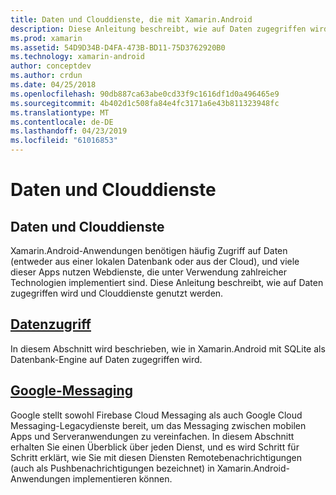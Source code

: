 ```yaml
---
title: Daten und Clouddienste, die mit Xamarin.Android
description: Diese Anleitung beschreibt, wie auf Daten zugegriffen wird und Clouddienste genutzt werden.
ms.prod: xamarin
ms.assetid: 54D9D34B-D4FA-473B-BD11-75D3762920B0
ms.technology: xamarin-android
author: conceptdev
ms.author: crdun
ms.date: 04/25/2018
ms.openlocfilehash: 90db887ca63abe0cd33f9c1616df1d0a496465e9
ms.sourcegitcommit: 4b402d1c508fa84e4fc3171a6e43b811323948fc
ms.translationtype: MT
ms.contentlocale: de-DE
ms.lasthandoff: 04/23/2019
ms.locfileid: "61016853"
---
```

# <a name="data-and-cloud-services"></a>Daten und Clouddienste

## <a name="data-and-cloud-services"></a>Daten und Clouddienste

Xamarin.Android-Anwendungen benötigen häufig Zugriff auf Daten (entweder aus einer lokalen Datenbank oder aus der Cloud), und viele dieser Apps nutzen Webdienste, die unter Verwendung zahlreicher Technologien implementiert sind. Diese Anleitung beschreibt, wie auf Daten zugegriffen wird und Clouddienste genutzt werden.

## <a name="data-accessandroiddata-clouddata-accessindexmd"></a>[Datenzugriff](~/android/data-cloud/data-access/index.md)

In diesem Abschnitt wird beschrieben, wie in Xamarin.Android mit SQLite als Datenbank-Engine auf Daten zugegriffen wird.
 
## <a name="google-messagingandroiddata-cloudgoogle-messagingindexmd"></a>[Google-Messaging](~/android/data-cloud/google-messaging/index.md)

Google stellt sowohl Firebase Cloud Messaging als auch Google Cloud Messaging-Legacydienste bereit, um das Messaging zwischen mobilen Apps und Serveranwendungen zu vereinfachen. In diesem Abschnitt erhalten Sie einen Überblick über jeden Dienst, und es wird Schritt für Schritt erklärt, wie Sie mit diesen Diensten Remotebenachrichtigungen (auch als Pushbenachrichtigungen bezeichnet) in Xamarin.Android-Anwendungen implementieren können.


